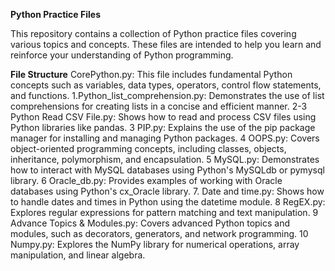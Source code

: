 **Python Practice Files**

This repository contains a collection of Python practice files covering various topics and concepts. These files are intended to help you learn and reinforce your understanding of Python programming.

**File Structure**
CorePython.py: This file includes fundamental Python concepts such as variables, data types, operators, control flow statements, and functions.
1.Python_list_comprehension.py: Demonstrates the use of list comprehensions for creating lists in a concise and efficient manner.
2-3 Python Read CSV File.py: Shows how to read and process CSV files using Python libraries like pandas.
3 PIP.py: Explains the use of the pip package manager for installing and managing Python packages.
4 OOPS.py: Covers object-oriented programming concepts, including classes, objects, inheritance, polymorphism, and encapsulation.
5 MySQL.py: Demonstrates how to interact with MySQL databases using Python's MySQLdb or pymysql library.
6 Oracle_db.py: Provides examples of working with Oracle databases using Python's cx_Oracle library.
7. Date and time.py: Shows how to handle dates and times in Python using the datetime module.
8 RegEX.py: Explores regular expressions for pattern matching and text manipulation.
9 Advance Topics & Modules.py: Covers advanced Python topics and modules, such as decorators, generators, and network programming.
10 Numpy.py: Explores the NumPy library for numerical operations, array manipulation, and linear algebra.

